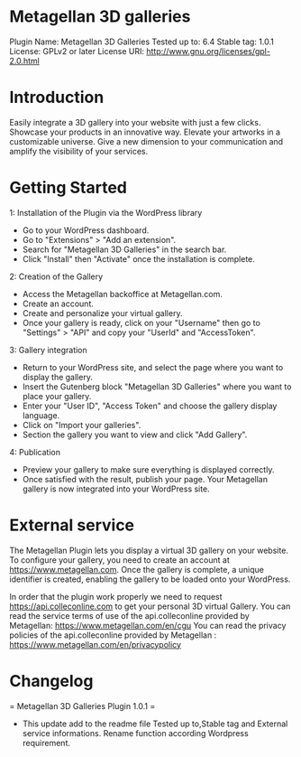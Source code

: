 # Metagellan 3D galleries
Plugin Name: Metagellan 3D Galleries
Tested up to: 6.4
Stable tag: 1.0.1
License: GPLv2 or later
License URI: http://www.gnu.org/licenses/gpl-2.0.html
# Introduction 
Easily integrate a 3D gallery into your website with just a few clicks. Showcase your products in an innovative way. Elevate your artworks in a customizable universe. Give a new dimension to your communication and amplify the visibility of your services.
# Getting Started

1: Installation of the Plugin via the WordPress library

- 	Go to your WordPress dashboard.
- 	Go to "Extensions" > "Add an extension".
- 	Search for "Metagellan 3D Galleries" in the search bar.
- 	Click "Install" then "Activate" once the installation is complete.

2: Creation of the Gallery

- 	Access the Metagellan backoffice at Metagellan.com.
- 	Create an account.
- 	Create and personalize your virtual gallery.
- 	Once your gallery is ready, click on your "Username" then go to "Settings" > "API" and copy your "UserId" and "AccessToken".

3: Gallery integration

- 	Return to your WordPress site, and select the page where you want to display the gallery.
- 	Insert the Gutenberg block "Metagellan 3D Galleries" where you want to place your gallery.
- 	Enter your "User ID", "Access Token" and choose the gallery display language.
- 	Click on "Import your galleries".
- 	Section the gallery you want to view and click "Add Gallery".

4: Publication

- 	Preview your gallery to make sure everything is displayed correctly.
- 	Once satisfied with the result, publish your page. Your Metagellan gallery is now integrated into your WordPress site.

# External service
The Metagellan Plugin lets you display a virtual 3D gallery on your website.
To configure your gallery, you need to create an account at https://www.metagellan.com.
Once the gallery is complete, a unique identifier is created, enabling the gallery to be loaded onto your WordPress.

In order that the plugin work properly we need to request https://api.colleconline.com to get your personal 3D virtual Gallery.
You can read the service terms of use of the api.colleconline provided by Metagellan: https://www.metagellan.com/en/cgu
You can read the privacy policies of the api.colleconline provided by Metagellan : https://www.metagellan.com/en/privacypolicy

# Changelog
= Metagellan 3D Galleries Plugin 1.0.1 = 
* This update add to the readme file Tested up to,Stable tag and External service informations. Rename function according Wordpress requirement. 